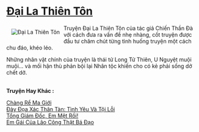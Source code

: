 <a href="https://utruyen.com/dai-la-thien-ton/11712/" title="Đại La Thiên Tôn"><h1>Đại La Thiên Tôn</h1></a><div style="display:table"><img align="right" style="float: left; padding: 10px;" src="https://utruyen.com/images/story/200x260/dai-la-thien-ton.jpg" alt="Đại La Thiên Tôn">Truyện Đại La Thiên Tôn của tác giả Chiến Thần Đà với cách đưa ra vấn đề nhẹ nhàng, cốt truyện được đầu tư chăm chút từng tình huống truyện một cách chu đáo, khéo léo. <p></p>Những nhân vật chính của truyện là thái tử Long Tử Thiên, U Nguyệt muội muội… và mối hận thù phản bội lại Nhân tộc khiến cho có kẻ phải sống dở chết dở.</div><p><br><b>Truyện Hay Khác :</b></p><a href="https://utruyen.com/chang-re-ma-gioi/554/" alt="Chàng Rể Ma Giới">Chàng Rể Ma Giới</a><br/><a href="https://github.com/quanluxury/ngontinhhot/tree/master/truyenhay/19182/" alt="Đày Đọa Xác Thân Tàn: Tình Yêu Và Tội Lỗi">Đày Đọa Xác Thân Tàn: Tình Yêu Và Tội Lỗi</a><br/><a href="https://github.com/quanluxury/truyenhot/tree/master/truyenhay/18819/" alt="Tổng Giám Đốc, Em Mệt Rồi!">Tổng Giám Đốc, Em Mệt Rồi!</a><br/><a href="https://truyenngontinhay.wordpress.com/2019/10/03/em-gai-cua-lao-cong-that-ba-dao/" alt="Em Gái Của Lão Công Thật Bá Đạo">Em Gái Của Lão Công Thật Bá Đạo</a><br/>